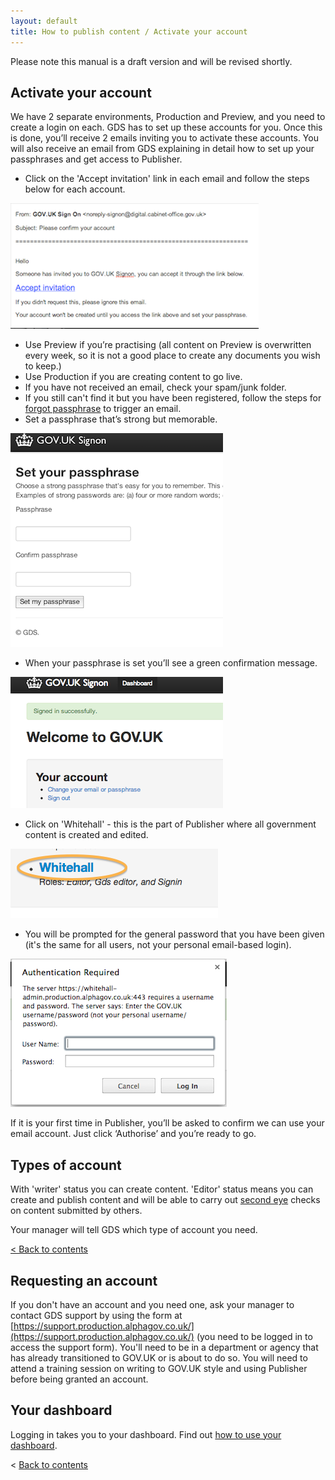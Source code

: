 ```yaml
---
layout: default
title: How to publish content / Activate your account
---
```


Please note this manual is a draft version and will be revised shortly.

## Activate your account

We have 2 separate environments, Production and Preview, and you need to create a login on each. GDS has to set up these accounts for you. Once this is done, you’ll receive 2 emails inviting you to activate these accounts. You will also receive an email from GDS explaining in detail how to set up your passphrases and get access to Publisher.

* Click on the 'Accept invitation' link in each email and follow the steps below for each account.

![Get an account](get-an-account.png)

* Use Preview if you’re practising (all content on Preview is overwritten every week, so it is not a good place to create any documents you wish to keep.)
* Use Production if you are creating content to go live.   
* If you have not received an email, check your spam/junk folder. 
* If you still can't find it but you have been registered, follow the steps for [forgot passphrase](http://alphagov.github.io/inside-government-admin-guide/your-account/forgot-your-passphrase.html) to trigger an email. 
* Set a passphrase that’s strong but memorable.

![Get an account 2](get-an-account-2.png)

* When your passphrase is set you’ll see a green confirmation message.

![Get an account 3](get-an-account-3.png)

* Click on 'Whitehall' - this is the part of Publisher where all government content is created and edited. 

![Get an account 4](get-an-account-4.png)

* You will be prompted for the general password that you have been given (it's the same for all users, not your personal email-based login). 

![Get an account 5](get-an-account-5.png)

If it is your first time in Publisher, you’ll be asked to confirm we can use your email account. Just click ‘Authorise’ and you’re ready to go.

## Types of account

With 'writer' status you can create content. 'Editor' status means you can create and publish content and will be able to carry out [second eye](http://alphagov.github.io/inside-government-admin-guide/workflow-content/second-pair-of-eyes.html) checks on content submitted by others.

Your manager will tell GDS which type of account you need. 

[< Back to contents](http://alphagov.github.io/inside-government-admin-guide/)

## Requesting an account

If you don't have an account and you need one, ask your manager to contact GDS support by using the form at [https://support.production.alphagov.co.uk/](https://support.production.alphagov.co.uk/) (you need to be logged in to access the support form). You'll need to be in a department or agency that has already transitioned to GOV.UK or is about to do so. You will need to attend a training session on writing to GOV.UK style and using Publisher before being granted an account.

## Your dashboard

Logging in takes you to your dashboard. Find out [how to use your dashboard](http://alphagov.github.io/inside-government-admin-guide/first-steps/your-dashboard.html). 

< [Back to contents](http://alphagov.github.io/inside-government-admin-guide/)
